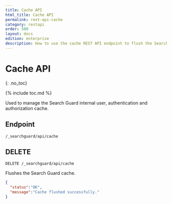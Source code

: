 ```yaml
---
title: Cache API
html_title: Cache API
permalink: rest-api-cache
category: restapi
order: 500
layout: docs
edition: enterprise
description: How to use the cache REST API endpoint to flush the Search Guard cache.
---
```

<!---
Copyright 2022 floragunn GmbH
-->

# Cache API
{: .no_toc}

{% include toc.md %}

Used to manage the Search Guard internal user, authentication and authorization cache.

## Endpoint

```
/_searchguard/api/cache
```

## DELETE

```
DELETE /_searchguard/api/cache
```

Flushes the Search Guard cache.

```json
{
  "status":"OK",
  "message":"Cache flushed successfully."
}
```
